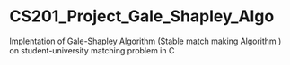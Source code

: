 # CS201_Project_Gale_Shapley_Algo
Implentation of Gale-Shapley Algorithm (Stable match making Algorithm ) on student-university matching problem in C

